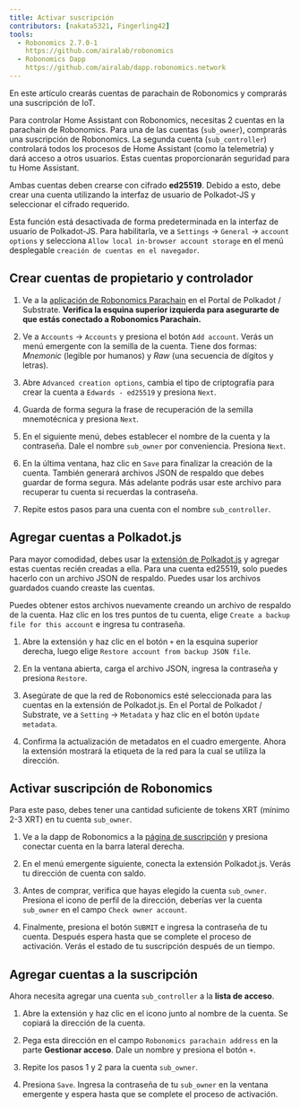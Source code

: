 ```yaml
---
title: Activar suscripción
contributors: [nakata5321, Fingerling42]
tools:   
  - Robonomics 2.7.0-1
    https://github.com/airalab/robonomics
  - Robonomics Dapp 
    https://github.com/airalab/dapp.robonomics.network
---
```


En este artículo crearás cuentas de parachain de Robonomics y comprarás una suscripción de IoT. 

<robo-wiki-picture src="home-assistant/sub_activate.png" />


Para controlar Home Assistant con Robonomics, necesitas 2 cuentas en la parachain de Robonomics. Para una de las cuentas (`sub_owner`), comprarás una suscripción de Robonomics. La segunda cuenta (`sub_controller`) controlará todos los procesos de Home Assistant (como la telemetría) y dará acceso a otros usuarios. Estas cuentas proporcionarán seguridad para tu Home Assistant. 

<robo-wiki-note type="warning" title="WARNING">

Ambas cuentas deben crearse con cifrado **ed25519**. Debido a esto, debe crear una cuenta utilizando la interfaz de usuario de Polkadot-JS y seleccionar el cifrado requerido. 

Esta función está desactivada de forma predeterminada en la interfaz de usuario de Polkadot-JS. Para habilitarla, ve a `Settings` -> `General` -> `account options` y selecciona `Allow local in-browser account storage` en el menú desplegable `creación de cuentas en el navegador`.

</robo-wiki-note>

## Crear cuentas de propietario y controlador

<robo-wiki-video autoplay loop controls :videos="[{src: 'https://cloudflare-ipfs.com/ipfs/QmQiJYPYajUJXENX2PzSJMSKGSshyWyPNqugSYxP5eCNvm', type:'mp4'}]" />

1. Ve a la [aplicación de Robonomics Parachain](https://polkadot.js.org/apps/?rpc=wss%3A%2F%2Fkusama.rpc.robonomics.network%2F#/) en el Portal de Polkadot / Substrate. **Verifica la esquina superior izquierda para asegurarte de que estás conectado a Robonomics Parachain.**

2. Ve a `Accounts` -> `Accounts` y presiona el botón `Add account`. Verás un menú emergente con la semilla de la cuenta. Tiene dos formas: *Mnemonic* (legible por humanos) y *Raw* (una secuencia de dígitos y letras). 

3. Abre `Advanced creation options`, cambia el tipo de criptografía para crear la cuenta a `Edwards - ed25519` y presiona `Next`.


4. Guarda de forma segura la frase de recuperación de la semilla mnemotécnica y presiona `Next`.

5. En el siguiente menú, debes establecer el nombre de la cuenta y la contraseña. Dale el nombre `sub_owner` por conveniencia. Presiona `Next`.

6. En la última ventana, haz clic en `Save` para finalizar la creación de la cuenta. También generará archivos JSON de respaldo que debes guardar de forma segura. Más adelante podrás usar este archivo para recuperar tu cuenta si recuerdas la contraseña.

7. Repite estos pasos para una cuenta con el nombre `sub_controller`.


## Agregar cuentas a Polkadot.js

Para mayor comodidad, debes usar la [extensión de Polkadot.js](https://polkadot.js.org/extension/) y agregar estas cuentas recién creadas a ella. Para una cuenta ed25519, solo puedes hacerlo con un archivo JSON de respaldo. Puedes usar los archivos guardados cuando creaste las cuentas.

Puedes obtener estos archivos nuevamente creando un archivo de respaldo de la cuenta. Haz clic en los tres puntos de tu cuenta, elige `Create a backup file for this account` e ingresa tu contraseña.

<robo-wiki-video autoplay loop controls :videos="[{src: 'https://cloudflare-ipfs.com/ipfs/QmRd7gztUjWkLF4W2XuJwy5aXBwzNV2aPCU6CQQLvUpSNj', type:'mp4'}]" />

1. Abre la extensión y haz clic en el botón `+` en la esquina superior derecha, luego elige `Restore account from backup JSON file`.

2. En la ventana abierta, carga el archivo JSON, ingresa la contraseña y presiona `Restore`.

3. Asegúrate de que la red de Robonomics esté seleccionada para las cuentas en la extensión de Polkadot.js. En el Portal de Polkadot / Substrate, ve a `Setting` -> `Metadata`  y haz clic en el botón `Update metadata`.

4. Confirma la actualización de metadatos en el cuadro emergente. Ahora la extensión mostrará la etiqueta de la red para la cual se utiliza la dirección.

<robo-wiki-video autoplay loop controls :videos="[{src: 'https://cloudflare-ipfs.com/ipfs/QmT5sTNP9t8gpbD4RJJw6ETwG4wiziiChAh2uHHBk9Zsyd', type:'mp4'}]" />

## Activar suscripción de Robonomics 

<robo-wiki-note type="okay">

Para este paso, debes tener una cantidad suficiente de tokens XRT (mínimo 2-3 XRT) en tu cuenta `sub_owner`.

</robo-wiki-note>

<robo-wiki-video autoplay loop controls :videos="[{src: 'https://cloudflare-ipfs.com/ipfs/QmXrFCajmJgkRDSbshGD3QehjnoyS6jafEPSjHdYkoBHum', type:'mp4'}]" />

1. Ve a la dapp de Robonomics a la [página de suscripción](https://dapp.robonomics.network/#/subscription) y presiona conectar cuenta en la barra lateral derecha.

2. En el menú emergente siguiente, conecta la extensión Polkadot.js. Verás tu dirección de cuenta con saldo.

3. Antes de comprar, verifica que hayas elegido la cuenta `sub_owner`. Presiona el icono de perfil de la dirección, deberías ver la cuenta `sub_owner` en el campo  `Check owner account`.

4. Finalmente, presiona el botón `SUBMIT` e ingresa la contraseña de tu cuenta. Después espera hasta que se complete el proceso de activación. Verás el estado de tu suscripción después de un tiempo.


## Agregar cuentas a la suscripción

Ahora necesita agregar una cuenta `sub_controller` a la **lista de acceso**.

<robo-wiki-video autoplay loop controls :videos="[{src: 'https://cloudflare-ipfs.com/ipfs/QmV1gkwtcXsWv54ov9tuXfcHg7nqs1foM8cRwts4sqnqtX', type:'mp4'}]" />

1. Abre la extensión y haz clic en el icono junto al nombre de la cuenta. Se copiará la dirección de la cuenta.


2. Pega esta dirección en el campo `Robonomics parachain address` en la parte **Gestionar acceso**. Dale un nombre y presiona el botón `+`. 

3. Repite los pasos 1 y 2 para la cuenta `sub_owner`.

4. Presiona `Save`. Ingresa la contraseña de tu `sub_owner` en la ventana emergente y espera hasta que se complete el proceso de activación.
